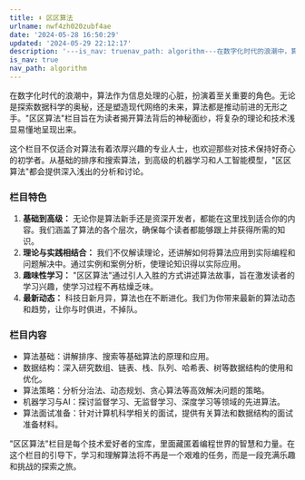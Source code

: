 ```yaml
---
title: ⬇️ 区区算法
urlname: nwf4zh020zubf4ae
date: '2024-05-28 16:50:29'
updated: '2024-05-29 22:12:17'
description: '---is_nav: truenav_path: algorithm---在数字化时代的浪潮中，算法作为信息处理的心脏，扮演着至关重要的角色。无论是探索数据科学的奥秘，还是塑造现代网络的未来，算法都是推动前进的无形之手。"区区算法"栏目旨在为读者揭开算法背后的神秘面纱，将复杂的理论和技术浅显易...'
is_nav: true
nav_path: algorithm
---
```

在数字化时代的浪潮中，算法作为信息处理的心脏，扮演着至关重要的角色。无论是探索数据科学的奥秘，还是塑造现代网络的未来，算法都是推动前进的无形之手。"区区算法"栏目旨在为读者揭开算法背后的神秘面纱，将复杂的理论和技术浅显易懂地呈现出来。

这个栏目不仅适合对算法有着浓厚兴趣的专业人士，也欢迎那些对技术保持好奇心的初学者。从基础的排序和搜索算法，到高级的机器学习和人工智能模型，"区区算法"都会提供深入浅出的分析和讨论。

### 栏目特色

1.  **基础到高级：** 无论你是算法新手还是资深开发者，都能在这里找到适合你的内容。我们涵盖了算法的各个层次，确保每个读者都能够跟上并获得所需的知识。 
2.  **理论与实践相结合：** 我们不仅解读理论，还讲解如何将算法应用到实际编程和问题解决中。通过实例和案例分析，使理论知识得以实际应用。 
3.  **趣味性学习：** "区区算法"通过引人入胜的方式讲述算法故事，旨在激发读者的学习兴趣，使学习过程不再枯燥乏味。 
4.  **最新动态：** 科技日新月异，算法也在不断进化。我们为你带来最新的算法动态和趋势，让你与时俱进，不掉队。 

### 栏目内容

- 算法基础：讲解排序、搜索等基础算法的原理和应用。
- 数据结构：深入研究数组、链表、栈、队列、哈希表、树等数据结构的使用和优化。
- 算法策略：分析分治法、动态规划、贪心算法等高效解决问题的策略。
- 机器学习与AI：探讨监督学习、无监督学习、深度学习等领域的先进算法。
- 算法面试准备：针对计算机科学相关的面试，提供有关算法和数据结构的面试准备材料。

"区区算法"栏目是每个技术爱好者的宝库，里面藏匿着编程世界的智慧和力量。在这个栏目的引导下，学习和理解算法将不再是一个艰难的任务，而是一段充满乐趣和挑战的探索之旅。

